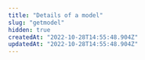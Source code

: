 ```yaml
---
title: "Details of a model"
slug: "getmodel"
hidden: true
createdAt: "2022-10-28T14:55:48.904Z"
updatedAt: "2022-10-28T14:55:48.904Z"
---
```

